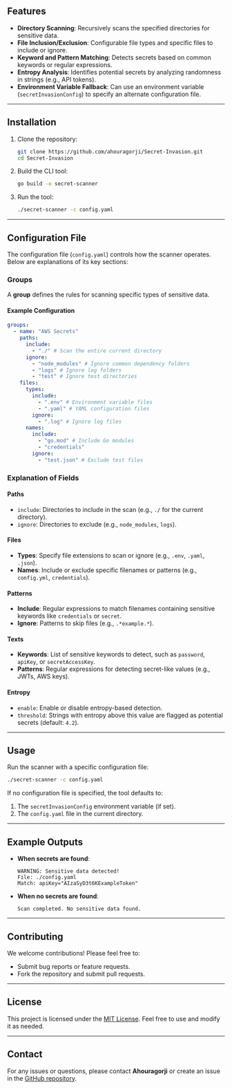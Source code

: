 
## Features

- **Directory Scanning**: Recursively scans the specified directories for sensitive data.
- **File Inclusion/Exclusion**: Configurable file types and specific files to include or ignore.
- **Keyword and Pattern Matching**: Detects secrets based on common keywords or regular expressions.
- **Entropy Analysis**: Identifies potential secrets by analyzing randomness in strings (e.g., API tokens).
- **Environment Variable Fallback**: Can use an environment variable (`secretInvasionConfig`) to specify an alternate configuration file.

---

## Installation

1. Clone the repository:
   ```bash
   git clone https://github.com/ahouragorji/Secret-Invasion.git
   cd Secret-Invasion
   ```

2. Build the CLI tool:
   ```bash
   go build -o secret-scanner
   ```

3. Run the tool:
   ```bash
   ./secret-scanner -c config.yaml
   ```

---

## Configuration File

The configuration file (`config.yaml`) controls how the scanner operates. Below are explanations of its key sections:

### Groups
A **group** defines the rules for scanning specific types of sensitive data.

#### Example Configuration

```yaml
groups:
  - name: "AWS Secrets"
    paths:
      include:
        - "./" # Scan the entire current directory
      ignore:
        - "node_modules" # Ignore common dependency folders
        - "logs" # Ignore log folders
        - "test" # Ignore test directories
    files:
      types:
        include:
          - ".env" # Environment variable files
          - ".yaml" # YAML configuration files
        ignore:
          - ".log" # Ignore log files
      names:
        include:
          - "go.mod" # Include Go modules
          - "credentials"
        ignore:
          - "test.json" # Exclude test files
```

### Explanation of Fields

#### Paths
- `include`: Directories to include in the scan (e.g., `./` for the current directory).
- `ignore`: Directories to exclude (e.g., `node_modules`, `logs`).

#### Files
- **Types**: Specify file extensions to scan or ignore (e.g., `.env`, `.yaml`, `.json`).
- **Names**: Include or exclude specific filenames or patterns (e.g., `config.yml`, `credentials`).

#### Patterns
- **Include**: Regular expressions to match filenames containing sensitive keywords like `credentials` or `secret`.
- **Ignore**: Patterns to skip files (e.g., `.*example.*`).

#### Texts
- **Keywords**: List of sensitive keywords to detect, such as `password`, `apiKey`, or `secretAccessKey`.
- **Patterns**: Regular expressions for detecting secret-like values (e.g., JWTs, AWS keys).

#### Entropy
- `enable`: Enable or disable entropy-based detection.
- `threshold`: Strings with entropy above this value are flagged as potential secrets (default: `4.2`).

---

## Usage

Run the scanner with a specific configuration file:

```bash
./secret-scanner -c config.yaml
```

If no configuration file is specified, the tool defaults to:
1. The `secretInvasionConfig` environment variable (if set).
2. The `config.yaml` file in the current directory.

---

## Example Outputs

- **When secrets are found**:
  ```plaintext
  WARNING: Sensitive data detected!
  File: ./config.yaml
  Match: apiKey="AIzaSyD3t6KExampleToken"
  ```

- **When no secrets are found**:
  ```plaintext
  Scan completed. No sensitive data found.
  ```

---

## Contributing

We welcome contributions! Please feel free to:
- Submit bug reports or feature requests.
- Fork the repository and submit pull requests.

---

## License

This project is licensed under the [MIT License](LICENSE). Feel free to use and modify it as needed.

---

## Contact

For any issues or questions, please contact **Ahouragorji** or create an issue in the [GitHub repository](https://github.com/ahouragorji/Secret-Invasion).